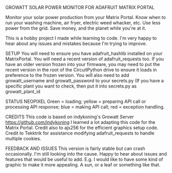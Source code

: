 GROWATT SOLAR POWER MONITOR FOR ADAFRUIT MATRIX PORTAL

Monitor your solar power production from your Matrix Portal.
Know when to run your washing machine, air fryer, electric weed whacker, etc.
Use less power from the grid. Save money, and the planet while you're at it.

This is a hobby project I made while learning to code. I'm very happy to hear about
any issues and mistakes because I'm trying to improve.

SETUP
You will need to ensure you have adafruit_hashlib installed on your MatrixPortal.
You will need a recent version of adafruit_requests too. If you have an older version
frozen into your firmware, you may need to put the recent version in the root of
the CircuitPython drive to ensure it loads in preference to the frozen version.
You will also need to add growatt_username and growatt_password to your secrets.py
(If you have a specific plant you want to check, then put it into secrets.py as
growatt_plant_id

STATUS NEOPIXEL
Green = loading; yellow = preparing API call or processing API response;
blue = making API call; red = exception handling.

CREDITS
This code is based on indykoning's Growatt Server https://github.com/indykoning
I learned a lot adapting this code for the Matrix Portal.
Credit also to ajs256 for the efficient graphics setup code.
Credit to Tekktrik for assistance modifying adafruit_requests to handle multiple cookies.

FEEDBACK AND ISSUES
This version is fairly stable but can crash occasionally. I'm still looking into the cause.
Happy to hear about issues and features that would be useful to add.
E.g. I would like to have some kind of graphic to make it more appealing. A sun, or a leaf
or something like that.
